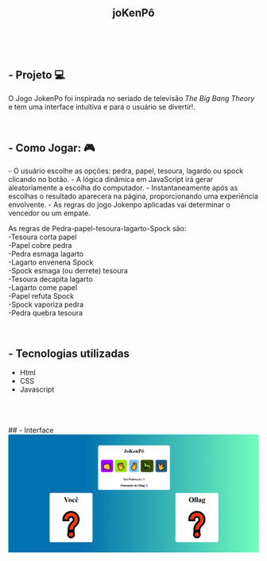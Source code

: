 <h2 align="center">
joKenPô
</h2>
<br>
<br>
<br>

## - Projeto 💻

<p>O Jogo JokenPo foi inspirada no seriado de televisão <i>The Big Bang Theory</i> e tem uma interface intuitiva e para o usuário se divertir!.</p> <br>

## - Como Jogar: 🎮 
<p>- O usuário escolhe as opções: pedra, papel, tesoura, lagardo ou spock clicando no botão.
- A lógica dinâmica em JavaScript irá gerar aleatoriamente a escolha do computador.
- Instantaneamente após as escolhas o resultado aparecera na página, proporcionando uma experiência envolvente.
- As regras do jogo Jokenpo aplicadas vai determinar o vencedor ou um empate.

As regras de Pedra-papel-tesoura-lagarto-Spock são:<br>
-Tesoura corta papel<br>
-Papel cobre pedra<br>
-Pedra esmaga lagarto<br>
-Lagarto envenena Spock<br>
-Spock esmaga (ou derrete) tesoura<br>
-Tesoura decapita lagarto<br>
-Lagarto come papel<br>
-Papel refuta Spock<br>
-Spock vaporiza pedra<br>
-Pedra quebra tesoura<br>
 </p>
 <br>
 
 ## - Tecnologias utilizadas

- Html
- CSS
- Javascript
<br>
<br>
<br>
## - Interface
<img src="./img.png">
